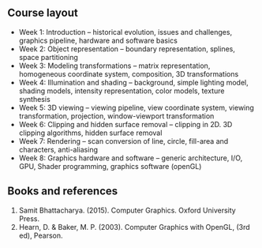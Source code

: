 ## Course layout

- Week 1:	Introduction – historical evolution, issues and challenges, graphics pipeline, hardware and software basics
- Week 2:	Object representation – boundary representation, splines, space partitioning
- Week 3: 	Modeling transformations – matrix representation, homogeneous coordinate system, composition, 3D transformations
- Week 4:	Illumination and shading – background, simple lighting model, shading models, intensity representation, color models, texture synthesis
- Week 5:	3D viewing – viewing pipeline, view coordinate system, viewing transformation, projection, window-viewport transformation
- Week 6:	Clipping and hidden surface removal – clipping in 2D. 3D clipping algorithms, hidden surface removal
- Week 7: 	Rendering – scan conversion of line, circle, fill-area and characters, anti-aliasing
- Week 8:	Graphics hardware and software – generic architecture, I/O, GPU, Shader programming, graphics software (openGL)

## Books and references

1. Samit Bhattacharya. (2015). Computer Graphics. Oxford University Press.
2. Hearn, D. & Baker, M. P. (2003). Computer Graphics with OpenGL, (3rd ed), Pearson.
